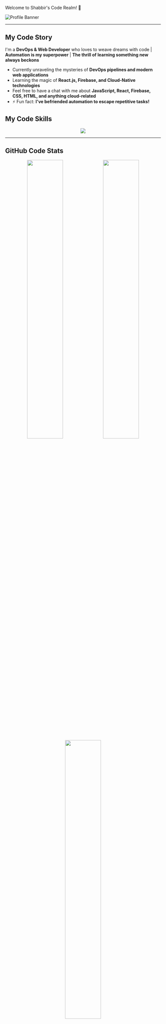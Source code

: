 Welcome to Shabbir's Code Realm! 🚀

![Profile Banner](https://via.placeholder.com/1200x400.png?text=Shabbir's+Code+Magic)

---

## My Code Story

I'm a **DevOps & Web Developer** who loves to weave dreams with code | **Automation is my superpower** | **The thrill of learning something new always beckons**

- Currently unraveling the mysteries of **DevOps pipelines and modern web applications**
- Learning the magic of **React.js, Firebase, and Cloud-Native technologies**
- Feel free to have a chat with me about **JavaScript, React, Firebase, CSS, HTML, and anything cloud-related**
- ⚡ Fun fact: **I've befriended automation to escape repetitive tasks!**



## My Code Skills

<div align="center">
  <img src="https://skillicons.dev/icons?i=js,react,firebase,css,html,bootstrap,git,github,docker,aws,nodejs,tailwind" />
</div>

---

## GitHub Code Stats

<div align="center">
  <img src="https://github-readme-stats.vercel.app/api?username=SHABBIR-devOps&show_icons=true&theme=radical" width="48%"/>
  <img src="https://streak-stats.demolab.com?user=SHABBIR-devOps&theme=radical" width="48%"/>
</div>

<div align="center">
  <img src="https://github-readme-stats.vercel.app/api/top-langs/?username=SHABBIR-devOps&layout=compact&theme=vue-dark" width="48%"/>
</div>


---

## My Code Contributions

<div align="center">
  <img src="https://github-readme-activity-graph.vercel.app/graph?username=SHABBIR-devOps&theme=radical" />
</div>

---

##  Connect With Me

<div align="center">
  <a href="https://github.com/SHABBIR-devOps" target="_blank"><img src="https://img.shields.io/badge/GitHub-171515?style=for-the-badge&logo=github&logoColor=white"/></a>
  <a href="https://facebook.com/" target="_blank"><img src="https://img.shields.io/badge/Facebook-%231877F2.svg?style=for-the-badge&logo=facebook&logoColor=white"/></a>
  <a href="https://linkedin.com/" target="_blank"><img src="https://img.shields.io/badge/LinkedIn-%230077B5.svg?style=for-the-badge&logo=linkedin&logoColor=white"/></a>
</div>

---

##  Profile Views

<div align="center">
  <img src="https://komarev.com/ghpvc/?username=SHABBIR-devOps&color=2596be"/>
</div>
---

🔥 **If you find my repositories useful, don't forget to give them a star!** 🚀

